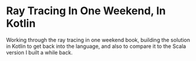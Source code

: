 # Ray Tracing In One Weekend, In Kotlin

Working through the ray tracing in one weekend book, building the solution in Kotlin
to get back into the language, and also to compare it to the Scala version I built a
while back.
